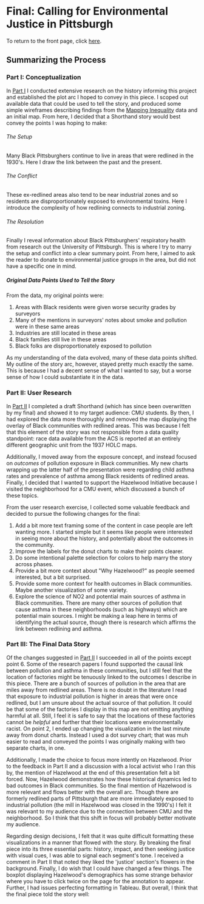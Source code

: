 # Final: Calling for Environmental Justice in Pittsburgh
To return to the front page, click [here](https://jameson-c.github.io/viz-portfolio).

## Summarizing the Process
### Part I: Conceptualization
In [Part I](https://jameson-c.github.io/viz-portfolio/Final_Part_I.html) I conducted extensive research on the history informing this project and established the plot arc I hoped to convey in this piece. I scoped out available data that could be used to tell the story, and produced some simple wireframes describing findings from the [Mapping Inequality](https://dsl.richmond.edu/panorama/redlining/#loc=11/40.442/-80.172&city=pittsburgh-pa&text=downloads) data and an initial map. From here, I decided that a Shorthand story would best convey the points I was hoping to make:
###### The Setup 
Many Black Pittsburghers continue to live in areas that were redlined in the 1930's. Here I draw the link between the past and the present.
###### The Conflict 
These ex-redlined areas also tend to be near industrial zones and so residents are disproportionately exposed to environmental toxins. Here I introduce the complexity of how redlining connects to industrial zoning.
###### The Resolution
Finally I reveal information about Black Pittsburghers' respiratory health from research out the University of Pittsburgh. This is where I try to marry the setup and conflict into a clear summary point. From here, I aimed to ask the reader to donate to environmental justice groups in the area, but did not have a specific one in mind. 
##### Original Data Points Used to Tell the Story
From the data, my original points were:
1. Areas with Black residents were given worse security grades by surveyors
2. Many of the mentions in surveyors' notes about smoke and pollution were in these same areas
3. Industries are still located in these areas
4. Black families still live in these areas
5. Black folks are disproportionately exposed to pollution

As my understanding of the data evolved, many of these data points shifted. My outline of the story arc, however, stayed pretty much exactly the same. This is because I had a decent sense of what I wanted to say, but a worse sense of how I could substantiate it in the data.

### Part II: User Research
In [Part II](https://jameson-c.github.io/viz-portfolio/Final_Part_I.html) I completed a draft Shorthand (which has since been overwritten by my final) and showed it to my target audience: CMU students. By then, I had explored the data more thoroughly and removed the map displaying the overlay of Black communities with redlined areas. This was because I felt that this element of the story was not responsible from a data quality standpoint: race data available from the ACS is reported at an entirely different geographic unit from the 1937 HOLC maps. 

Additionally, I moved away from the exposure concept, and instead focused on *outcomes* of pollution exposure in Black communities. My new charts wrapping up the latter half of the presentation were regarding child asthma rates and prevalence of asthma among Black residents of redlined areas. Finally, I decided that I wanted to support the Hazelwood Initiative because I visited the neighborhood for a CMU event, which discussed a bunch of these topics.

From the user research exercise, I collected some valuable feedback and decided to pursue the following changes for the final:
1.  Add a bit more text framing some of the content in case people are left wanting more. I started simple but it seems like people were interested in seeing more about the history, and potentially about the outcomes in the community.
2.  Improve the labels for the donut charts to make their points clearer.
3.  Do some intentional palette selection for colors to help marry the story across phases.
4.  Provide a bit more context about "Why Hazelwood?" as people seemed interested, but a bit surprised.
5.  Provide some more context for health outcomes in Black communities. Maybe another visualization of some variety.
6.  Explore the science of NO2 and potential main sources of asthma in Black communities. There are many other sources of pollution that cause asthma in these neighborhoods (such as highways) which are potential main sources. I might be making a leap here in terms of identifying the actual source, though there is research which affirms the link between redlining and asthma. 

### Part III: The Final Data Story
Of the changes suggested in [Part II](https://jameson-c.github.io/viz-portfolio/Final_Part_I.html) I succeeded in all of the points except point 6. Some of the research papers I found supported the causal link between pollution and asthma in these communities, but I still feel that the location of factories might be tenuously linked to the outcomes I describe in this piece. There are a bunch of sources of pollution in the area that are miles away from redlined areas. There is no doubt in the literature I read that exposure to industrial pollution is higher in areas that were once redlined, but I am unsure about the actual source of that pollution. It could be that some of the factories I display in this map are not emitting anything harmful at all. Still, I feel it is safe to say that the locations of these factories cannot be *helpful* and further that their locations were environmentally racist. On point 2, I ended up changing the visualization in the last minute away from donut charts. Instead I used a dot survey chart; that was muh easier to read and conveyed the points I was originally making with two separate charts, in one. 

Additionally, I made the choice to focus more intently on Hazelwood. Prior to the feedback in Part II and a discussion with a local activist who I ran this by, the mention of Hazelwood at the end of this presentation felt a bit forced. Now, Hazelwood demonstrates how these historical dynamics led to bad outcomes in Black communities. So the final mention of Hazelwood is more relevant and flows better with the overall arc. Though there are formerly redlined parts of Pittsburgh that are more immediately exposed to industrial pollution (the mill in Hazelwood was closed in the 1990's) I felt it was relevant to my audience due to the connection between CMU and the neighborhood. So I think that this shift in focus will probably better motivate my audience. 

Regarding design decisions, I felt that it was quite difficult formatting these visualizations in a manner that flowed with the story. By breaking the final piece into its three essential parts: history, impact, and then seeking justice with visual cues, I was able to signal each segment's tone. I received a comment in Part II that noted they liked the 'justice' section's flowers in the background. Finally, I do wish that I could have changed a few things. The boxplot displaying Hazelwood's demographics has some strange behavior where you have to click twice on the page for the annotation to appear. Further, I had issues perfecting formatting in Tableau. But overall, I think that the final piece told the story well:

<script src="https://carnegiemellon.shorthandstories.com/toxic/embed.js"></script>


